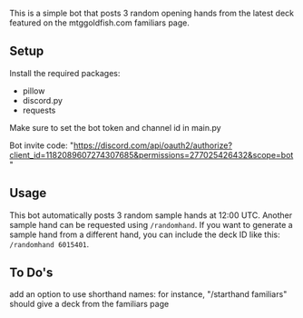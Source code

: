 This is a simple bot that posts 3 random opening hands from the latest deck featured on the mtggoldfish.com familiars page.

## Setup

Install the required packages:
- pillow
- discord.py
- requests

Make sure to set the bot token and channel id in main.py

Bot invite code: "https://discord.com/api/oauth2/authorize?client_id=1182089607274307685&permissions=277025426432&scope=bot"

## Usage

This bot automatically posts 3 random sample hands at 12:00 UTC. Another sample hand can be requested using `/randomhand`. If you want to generate a sample hand from a different hand, you can include the deck ID like this: `/randomhand 6015401`.

## To Do's
add an option to use shorthand names: for instance, "/starthand familiars" should give a deck from the familiars page
